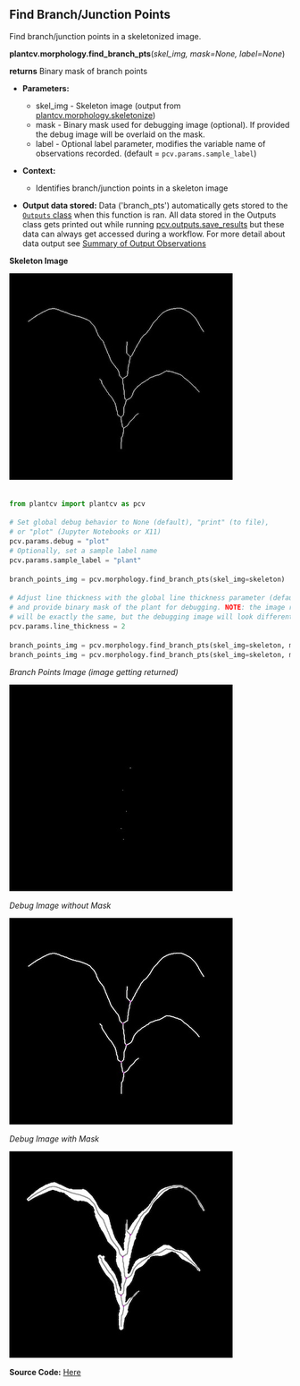 ## Find Branch/Junction Points 

Find branch/junction points in a skeletonized image. 

**plantcv.morphology.find_branch_pts**(*skel_img, mask=None, label=None*)

**returns** Binary mask of branch points 

- **Parameters:**
    - skel_img - Skeleton image (output from [plantcv.morphology.skeletonize](skeletonize.md))
    - mask     - Binary mask used for debugging image (optional). If provided the debug image will be overlaid on the mask.
    - label    - Optional label parameter, modifies the variable name of observations recorded. (default = `pcv.params.sample_label`)
- **Context:**
    - Identifies branch/junction points in a skeleton image
    
- **Output data stored:** Data ('branch_pts') 
    automatically gets stored to the [`Outputs` class](outputs.md) when this function is ran. 
    All data stored in the Outputs class gets printed out while running [pcv.outputs.save_results](outputs.md) but
    these data can always get accessed during a workflow. For more detail about data output see 
    [Summary of Output Observations](output_measurements.md#summary-of-output-observations)

**Skeleton Image**

![Screenshot](img/documentation_images/find_branch_pts/skeleton_image.jpg)

```python

from plantcv import plantcv as pcv

# Set global debug behavior to None (default), "print" (to file), 
# or "plot" (Jupyter Notebooks or X11)
pcv.params.debug = "plot"
# Optionally, set a sample label name
pcv.params.sample_label = "plant"

branch_points_img = pcv.morphology.find_branch_pts(skel_img=skeleton)

# Adjust line thickness with the global line thickness parameter (default = 5),
# and provide binary mask of the plant for debugging. NOTE: the image returned
# will be exactly the same, but the debugging image will look different. 
pcv.params.line_thickness = 2

branch_points_img = pcv.morphology.find_branch_pts(skel_img=skeleton, mask=None)
branch_points_img = pcv.morphology.find_branch_pts(skel_img=skeleton, mask=plant_mask, label="rep1")

```

*Branch Points Image (image getting returned)*

![Screenshot](img/documentation_images/find_branch_pts/branch_pts.jpg)

*Debug Image without Mask*

![Screenshot](img/documentation_images/find_branch_pts/branch_pts_debug.jpg)

*Debug Image with Mask*

![Screenshot](img/documentation_images/find_branch_pts/branch_pts_debug_mask.jpg)

**Source Code:** [Here](https://github.com/danforthcenter/plantcv/blob/main/plantcv/plantcv/morphology/find_branch_pts.py)
